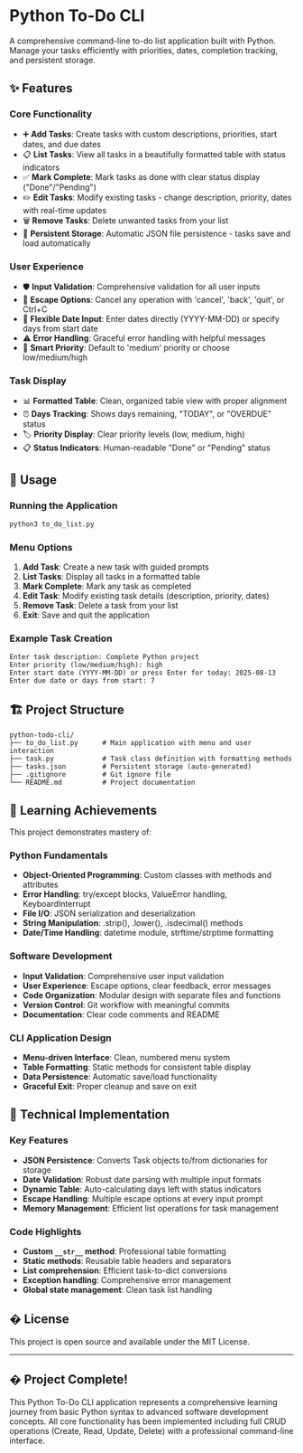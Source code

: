 # Python To-Do CLI

A comprehensive command-line to-do list application built with Python. Manage your tasks efficiently with priorities, dates, completion tracking, and persistent storage.

## ✨ Features

### Core Functionality
- ➕ **Add Tasks**: Create tasks with custom descriptions, priorities, start dates, and due dates
- 📋 **List Tasks**: View all tasks in a beautifully formatted table with status indicators
- ✅ **Mark Complete**: Mark tasks as done with clear status display ("Done"/"Pending")
- ✏️ **Edit Tasks**: Modify existing tasks - change description, priority, dates with real-time updates
- 🗑️ **Remove Tasks**: Delete unwanted tasks from your list
- 💾 **Persistent Storage**: Automatic JSON file persistence - tasks save and load automatically

### User Experience
- 🛡️ **Input Validation**: Comprehensive validation for all user inputs
- 🚫 **Escape Options**: Cancel any operation with 'cancel', 'back', 'quit', or Ctrl+C
- 📅 **Flexible Date Input**: Enter dates directly (YYYY-MM-DD) or specify days from start date
- ⚠️ **Error Handling**: Graceful error handling with helpful messages
- 🎯 **Smart Priority**: Default to 'medium' priority or choose low/medium/high

### Task Display
- 📊 **Formatted Table**: Clean, organized table view with proper alignment
- ⏰ **Days Tracking**: Shows days remaining, "TODAY", or "OVERDUE" status
- 🏷️ **Priority Display**: Clear priority levels (low, medium, high)
- 📋 **Status Indicators**: Human-readable "Done" or "Pending" status

## 🚀 Usage

### Running the Application
```bash
python3 to_do_list.py
```

### Menu Options
1. **Add Task**: Create a new task with guided prompts
2. **List Tasks**: Display all tasks in a formatted table
3. **Mark Complete**: Mark any task as completed
4. **Edit Task**: Modify existing task details (description, priority, dates)
5. **Remove Task**: Delete a task from your list
6. **Exit**: Save and quit the application

### Example Task Creation
```
Enter task description: Complete Python project
Enter priority (low/medium/high): high
Enter start date (YYYY-MM-DD) or press Enter for today: 2025-08-13
Enter due date or days from start: 7
```

## 🏗️ Project Structure

```
python-todo-cli/
├── to_do_list.py      # Main application with menu and user interaction
├── task.py            # Task class definition with formatting methods
├── tasks.json         # Persistent storage (auto-generated)
├── .gitignore         # Git ignore file
└── README.md          # Project documentation
```

## 🧠 Learning Achievements

This project demonstrates mastery of:

### Python Fundamentals
- **Object-Oriented Programming**: Custom classes with methods and attributes
- **Error Handling**: try/except blocks, ValueError handling, KeyboardInterrupt
- **File I/O**: JSON serialization and deserialization
- **String Manipulation**: .strip(), .lower(), .isdecimal() methods
- **Date/Time Handling**: datetime module, strftime/strptime formatting

### Software Development
- **Input Validation**: Comprehensive user input validation
- **User Experience**: Escape options, clear feedback, error messages
- **Code Organization**: Modular design with separate files and functions
- **Version Control**: Git workflow with meaningful commits
- **Documentation**: Clear code comments and README

### CLI Application Design
- **Menu-driven Interface**: Clean, numbered menu system
- **Table Formatting**: Static methods for consistent table display
- **Data Persistence**: Automatic save/load functionality
- **Graceful Exit**: Proper cleanup and save on exit

## 🔧 Technical Implementation

### Key Features
- **JSON Persistence**: Converts Task objects to/from dictionaries for storage
- **Date Validation**: Robust date parsing with multiple input formats
- **Dynamic Table**: Auto-calculating days left with status indicators
- **Escape Handling**: Multiple escape options at every input prompt
- **Memory Management**: Efficient list operations for task management

### Code Highlights
- **Custom `__str__` method**: Professional table formatting
- **Static methods**: Reusable table headers and separators
- **List comprehension**: Efficient task-to-dict conversions
- **Exception handling**: Comprehensive error management
- **Global state management**: Clean task list handling

## � License

This project is open source and available under the MIT License.

---

## � Project Complete!

This Python To-Do CLI application represents a comprehensive learning journey from basic Python syntax to advanced software development concepts. All core functionality has been implemented including full CRUD operations (Create, Read, Update, Delete) with a professional command-line interface.
